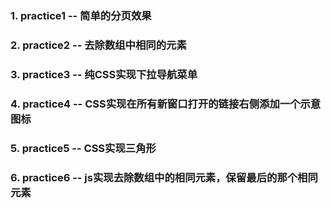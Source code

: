 ### 1. practice1 -- 简单的分页效果
### 2. practice2 -- 去除数组中相同的元素
### 3. practice3 -- 纯CSS实现下拉导航菜单
### 4. practice4 -- CSS实现在所有新窗口打开的链接右侧添加一个示意图标
### 5. practice5 -- CSS实现三角形
### 6. practice6 -- js实现去除数组中的相同元素，保留最后的那个相同元素